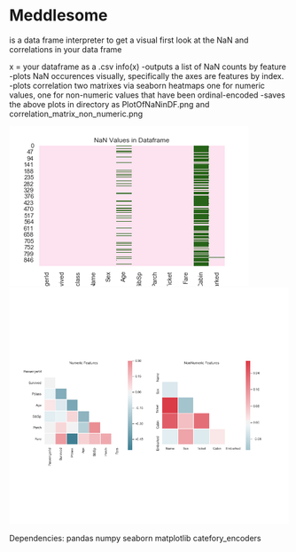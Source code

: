 # Meddlesome 
is a data frame interpreter to get a visual first look at the NaN and correlations in your data frame 

x = your dataframe as a .csv
info(x)
-outputs a list of NaN counts by feature 
-plots NaN occurences visually, specifically the axes are features by index. 
-plots correlation two matrixes via seaborn heatmaps one for numeric values, one for non-numeric values that have been ordinal-encoded
-saves the above plots in directory as PlotOfNaNinDF.png and correlation_matrix_non_numeric.png

![NaN](/PlotOfNaNinDF.png)
![CorrelationMatrix](/correlation_matrix_num_and_non_num.png)

Dependencies:
pandas
numpy
seaborn
matplotlib
catefory_encoders
